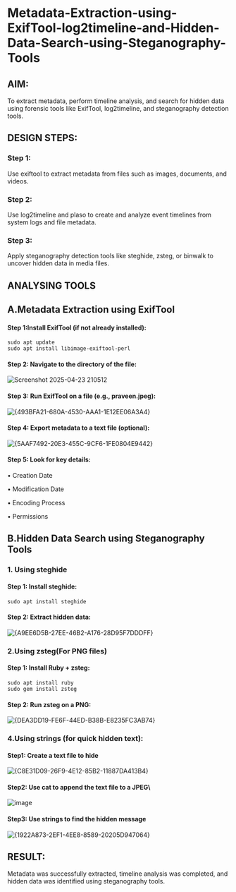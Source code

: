 # Metadata-Extraction-using-ExifTool-log2timeline-and-Hidden-Data-Search-using-Steganography-Tools
## AIM:
To extract metadata, perform timeline analysis, and search for hidden data using forensic tools like ExifTool, log2timeline, and steganography detection tools.

## DESIGN STEPS:
### Step 1:
Use exiftool to extract metadata from files such as images, documents, and videos.

### Step 2:
Use log2timeline and plaso to create and analyze event timelines from system logs and file metadata.

### Step 3:
Apply steganography detection tools like steghide, zsteg, or binwalk to uncover hidden data in media files.

## ANALYSING TOOLS
## A.Metadata Extraction using ExifTool
#### Step 1:Install ExifTool (if not already installed):
```
sudo apt update
sudo apt install libimage-exiftool-perl
```
#### Step 2: Navigate to the directory of the file:
![Screenshot 2025-04-23 210512](https://github.com/user-attachments/assets/122cd3c4-ca61-4185-919f-f6a1c8e878ee)


#### Step 3: Run ExifTool on a file (e.g., praveen.jpeg):
![{493BFA21-680A-4530-AAA1-1E12EE06A3A4}](https://github.com/user-attachments/assets/adb84e10-3e9c-4af1-b92d-1684e94adfe2)

#### Step 4: Export metadata to a text file (optional):
![{5AAF7492-20E3-455C-9CF6-1FE0804E9442}](https://github.com/user-attachments/assets/9a94502c-9931-4c76-b6fd-4caa5ca52579)

#### Step 5: Look for key details:
• Creation Date

• Modification Date

• Encoding Process

• Permissions




## B.Hidden Data Search using Steganography Tools

### 1. Using steghide
#### Step 1: Install steghide:
```
sudo apt install steghide
```
#### Step 2: Extract hidden data:
![{A9EE6D5B-27EE-46B2-A176-28D95F7DDDFF}](https://github.com/user-attachments/assets/d21b6136-e501-4326-81c4-7099732c967d)



### 2.Using zsteg(For PNG files)
#### Step 1: Install Ruby + zsteg:
```
sudo apt install ruby
sudo gem install zsteg
```

#### Step 2: Run zsteg on a PNG:
![{DEA3DD19-FE6F-44ED-B38B-E8235FC3AB74}](https://github.com/user-attachments/assets/ff647fa7-6b74-4f53-bddd-fa94fc1e290d)

### 4.Using strings (for quick hidden text):

#### Step1:  Create a text file to hide
![{C8E31D09-26F9-4E12-85B2-11887DA413B4}](https://github.com/user-attachments/assets/a3f7bd26-036f-4772-88dd-7df15e507691)

#### Step2: Use cat to append the text file to a JPEG\
![image](https://github.com/user-attachments/assets/70abee74-474d-4606-b365-9ea5c660199e)

#### Step3: Use strings to find the hidden message
![{1922A873-2EF1-4EE8-8589-20205D947064}](https://github.com/user-attachments/assets/cc94ed6b-7e4a-44f5-902d-7fa3e43ec415)










## RESULT:
Metadata was successfully extracted, timeline analysis was completed, and hidden data was identified using steganography tools.

